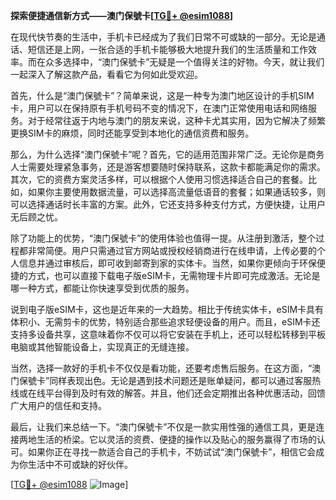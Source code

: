 **探索便捷通信新方式——澳门保號卡[[TG💪+ @esim1088](https://t.me/s/esim1088)]**

在现代快节奏的生活中，手机卡已经成为了我们日常不可或缺的一部分。无论是通话、短信还是上网，一张合适的手机卡能够极大地提升我们的生活质量和工作效率。而在众多选择中，“澳门保號卡”无疑是一个值得关注的好物。今天，就让我们一起深入了解这款产品，看看它为何如此受欢迎。

首先，什么是“澳门保號卡”？简单来说，这是一种专为澳门地区设计的手机SIM卡，用户可以在保持原有手机号码不变的情况下，在澳门正常使用电话和网络服务。对于经常往返于内地与澳门的朋友来说，这种卡尤其实用，因为它解决了频繁更换SIM卡的麻烦，同时还能享受到本地化的通信资费和服务。

那么，为什么选择“澳门保號卡”呢？首先，它的适用范围非常广泛。无论你是商务人士需要处理紧急事务，还是游客想要随时保持联系，这款卡都能满足你的需求。其次，它的资费方案灵活多样，可以根据个人使用习惯选择适合自己的套餐。比如，如果你主要使用数据流量，可以选择高流量低语音的套餐；如果通话较多，则可以选择通话时长丰富的方案。此外，它还支持多种支付方式，方便快捷，让用户无后顾之忧。

除了功能上的优势，“澳门保號卡”的使用体验也值得一提。从注册到激活，整个过程都非常简便。用户只需通过官方网站或授权经销商进行在线申请，上传必要的个人信息并通过审核后，即可收到邮寄到家的实体卡。当然，如果你更倾向于环保便捷的方式，也可以直接下载电子版eSIM卡，无需物理卡片即可完成激活。无论是哪一种方式，都能让你快速享受到优质的服务。

说到电子版eSIM卡，这也是近年来的一大趋势。相比于传统实体卡，eSIM卡具有体积小、无需剪卡的优势，特别适合那些追求轻便设备的用户。而且，eSIM卡还支持多设备共享，这意味着你不仅可以将它安装在手机上，还可以轻松转移到平板电脑或其他智能设备上，实现真正的无缝连接。

当然，选择一款好的手机卡不仅仅是看功能，还要考虑售后服务。在这方面，“澳门保號卡”同样表现出色。无论是遇到技术问题还是账单疑问，都可以通过客服热线或在线平台得到及时有效的解答。并且，他们还会定期推出各种优惠活动，回馈广大用户的信任和支持。

最后，让我们来总结一下。“澳门保號卡”不仅是一款实用性强的通信工具，更是连接两地生活的桥梁。它以灵活的资费、便捷的操作以及贴心的服务赢得了市场的认可。如果你正在寻找一款适合自己的手机卡，不妨试试“澳门保號卡”，相信它会成为你生活中不可或缺的好伙伴。

[[TG💪+ @esim1088](https://t.me/s/esim1088) ![Image](https://i.postimg.cc/4NQfJmqS/Snipaste-2025-05-13-00-14-12.png)]
